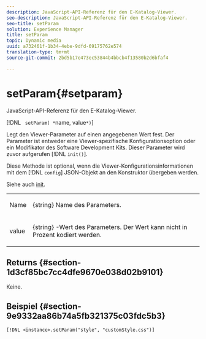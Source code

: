 ```yaml
---
description: JavaScript-API-Referenz für den E-Katalog-Viewer.
seo-description: JavaScript-API-Referenz für den E-Katalog-Viewer.
seo-title: setParam
solution: Experience Manager
title: setParam
topic: Dynamic media
uuid: a732461f-1b34-4ebe-9dfd-69175762e574
translation-type: tm+mt
source-git-commit: 2bd5b17e473ec53844b4bbcb4f13580b2d6bfaf4

---
```



# setParam{#setparam}

JavaScript-API-Referenz für den E-Katalog-Viewer.

[!DNL ` setParam( *`name, value`*)`]

Legt den Viewer-Parameter auf einen angegebenen Wert fest. Der Parameter ist entweder eine Viewer-spezifische Konfigurationsoption oder ein Modifikator des Software Development Kits. Dieser Parameter wird zuvor aufgerufen [!DNL `init()`].

Diese Methode ist optional, wenn die Viewer-Konfigurationsinformationen mit dem [!DNL `config`] JSON-Objekt an den Konstruktor übergeben werden.

Siehe auch [init](../../../c-html5-s7-aem-asset-viewers/c-html5-20-ecatalog-viewer-about/c-html5-20-ecatalog-viewer-javascriptapiref/r-html5-ecatalog-viewer-20-javascriptapiref-init.md#reference-aee94dd92a28410784f7a1792e28683b).

<table id="table_896DFF34A68A403DB93A6D597461A573"> 
 <tbody> 
  <tr> 
   <td colname="col1"> <p> <span class="codeph"> <span class="varname"> Name </span></span> </p> </td> 
   <td colname="col2"> <p> <span class="codeph"> {string} </span> Name des Parameters. </p> </td> 
  </tr> 
  <tr> 
   <td colname="col1"> <p> <span class="codeph"> <span class="varname"> value </span></span> </p> </td> 
   <td colname="col2"> <p> <span class="codeph"> {string} </span> -Wert des Parameters. Der Wert kann nicht in Prozent kodiert werden. </p> </td> 
  </tr> 
 </tbody> 
</table>

## Returns {#section-1d3cf85bc7cc4dfe9670e038d02b9101}

Keine.

## Beispiel {#section-9e9332aa86b74a5fb321375c03fdc5b3}

```
[!DNL <instance>.setParam("style", "customStyle.css")]
```

